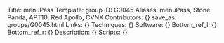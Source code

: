 Title: menuPass
Template: group 
ID: G0045
Aliases: menuPass, Stone Panda, APT10, Red Apollo, CVNX
Contributors: {}
save_as: groups/G0045.html 
Links: {} 
Techniques: {} 
Software: {} 
Bottom_ref_l: {} 
Bottom_ref_r: {} 
Description: {} 
Scripts: {} 
